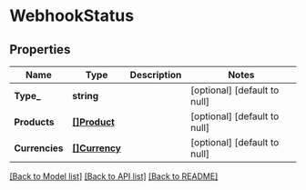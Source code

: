 # WebhookStatus

## Properties
Name | Type | Description | Notes
------------ | ------------- | ------------- | -------------
**Type_** | **string** |  | [optional] [default to null]
**Products** | [**[]Product**](Product.md) |  | [optional] [default to null]
**Currencies** | [**[]Currency**](Currency.md) |  | [optional] [default to null]

[[Back to Model list]](../README.md#documentation-for-models) [[Back to API list]](../README.md#documentation-for-api-endpoints) [[Back to README]](../README.md)


